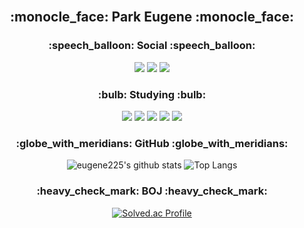 <div align="center">
  <br>
<h2><b>:monocle_face: Park Eugene :monocle_face:</b></h2>

<h3>:speech_balloon: <b>Social</b> :speech_balloon:</h3>
<a href="https://hits.seeyoufarm.com"><img src="https://hits.seeyoufarm.com/api/count/incr/badge.svg?url=https%3A%2F%2Fgithub.com%2Feugene225&count_bg=%23FF8A00&title_bg=%23000000&icon=github.svg&icon_color=%23FFA74A&title=GitHub&edge_flat=false"/></a>
<a href="https://www.instagram.com/kong_eugene225/"><img src="https://img.shields.io/badge/INSTAGRAM-E4405F?style=flat-square&logo=Instagram&logoColor=black"/></a>
<a href="https://bogleboglecoding.tistory.com/"><img src="https://img.shields.io/badge/DEV_LOG-09B3AF?style=flat-square&logo=Storyblok&logoColor=white"/></a>


<h3>:bulb: <b>Studying</b> :bulb:</h3>

  <img src="https://img.shields.io/badge/java-8669AE?style=for-the-badge&logo=java&logoColor=white">
  <img src="https://img.shields.io/badge/c++-00599C?style=for-the-badge&logo=C%2B%2B&logoColor=white">
  <img src="https://img.shields.io/badge/python-3776AB?style=for-the-badge&logo=python&logoColor=white">
  <img src="https://img.shields.io/badge/spring-6DB33F?style=for-the-badge&logo=spring&logoColor=white">
  <img src="https://img.shields.io/badge/spring boot-6DB33F?style=for-the-badge&logo=spring boot&logoColor=white">

<br>
  
<h3>:globe_with_meridians: <b>GitHub</b> :globe_with_meridians:</h3>

![eugene225's github stats](https://github-readme-stats.vercel.app/api?username=eugene225&show_icons=true&theme=tokyonight)
![Top Langs](https://github-readme-stats.vercel.app/api/top-langs/?username=eugene225&layout=compact&theme=tokyonight)

<h3>:heavy_check_mark: <b>BOJ</b> :heavy_check_mark:</h3>

[![Solved.ac Profile](http://mazassumnida.wtf/api/generate_badge?boj=zenia0225)](https://solved.ac/zenia0225)


</div>

<!---
eugene225/eugene225 is a ✨ special ✨ repository because its `README.md` (this file) appears on your GitHub profile.
You can click the Preview link to take a look at your changes.
--->
